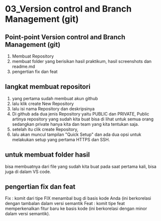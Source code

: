 # 03_Version control and Branch Management (git)

## Point-point Version control and Branch Management (git)
1. Membuat Repository
2. membuat folder yang berisikan hasil praktikum, hasil screenshots dan readme.md
3. pengertian fix dan feat

## langkat membuat repositori

1. yang pertama sudah membuat akun github
2. lalu klik create New Repository
3. lalu isi nama Repository dan deskripsinya
4. Di github ada dua jenis Repository yaitu PUBLIC dan PRIVATE, Public artinya  repository yang sudah kita buat bisa di lihat untuk semua orang sedangkan private hanya kita dan team yang kita tentukan saja.
5. setelah itu clik create Repository,
6. lalu akan muncul tampilan "Quick Setup" dan ada dua opsi untuk melakukan setup yang pertama HTTPS dan SSH. 

## untuk membuat folder hasil

bisa membuatnya dari file yang sudah kita buat pada saat pertama kali, bisa juga di dalam VS code. 

## pengertian fix dan feat

Fix :  komit dari tipe FIX menambal bug di basis kode Anda (ini berkorelasi dengan tambalan dalam versi semantik
Feat : komit tipe feat memperkenalkan fitur baru ke basis kode (ini berkorelasi dengan minor dalam versi semantik).
